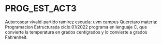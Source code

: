 # PROG_EST_ACT3
Autor:oscar vivaldi partido ramirez 
escuela: uvm campus Queretaro
materia: Programacion Estructurada
ciclo:01/2022
programa en lenguaje C, que convierte la temperatura en grados centígrados y lo convierte a grados Fahrenheit.
